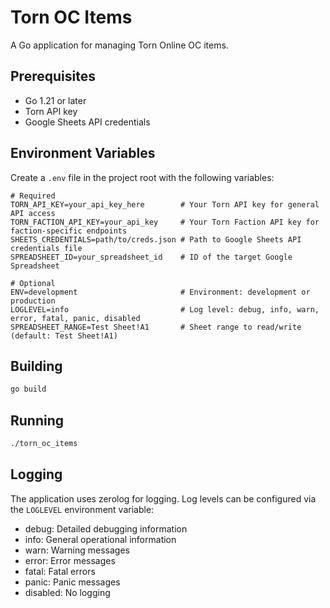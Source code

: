 # Torn OC Items

A Go application for managing Torn Online OC items.

## Prerequisites

- Go 1.21 or later
- Torn API key
- Google Sheets API credentials

## Environment Variables

Create a `.env` file in the project root with the following variables:

```env
# Required
TORN_API_KEY=your_api_key_here        # Your Torn API key for general API access
TORN_FACTION_API_KEY=your_api_key     # Your Torn Faction API key for faction-specific endpoints
SHEETS_CREDENTIALS=path/to/creds.json # Path to Google Sheets API credentials file
SPREADSHEET_ID=your_spreadsheet_id    # ID of the target Google Spreadsheet

# Optional
ENV=development                       # Environment: development or production
LOGLEVEL=info                         # Log level: debug, info, warn, error, fatal, panic, disabled
SPREADSHEET_RANGE=Test Sheet!A1       # Sheet range to read/write (default: Test Sheet!A1)
```

## Building

```bash
go build
```

## Running

```bash
./torn_oc_items
```

## Logging

The application uses zerolog for logging. Log levels can be configured via the `LOGLEVEL` environment variable:

- debug: Detailed debugging information
- info: General operational information
- warn: Warning messages
- error: Error messages
- fatal: Fatal errors
- panic: Panic messages
- disabled: No logging
